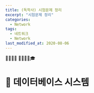 ```yaml
---
title: (독학사) 시험문제 정리
excerpt: "시험문제 정리"
categories:
  - Network
tags:
  - 네트워크
  - Network
last_modified_at: 2020-08-06
---
```

💼📝🔑⏰ 📙📓📘📒🎓

# 💼 데이터베이스 시스템

